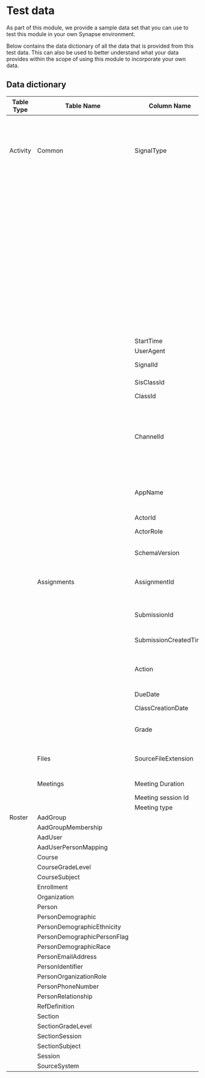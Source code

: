 # Test data
As part of this module, we provide a sample data set that you can use to test this module in your own Synapse environment.

Below contains the data dictionary of all the data that is provided from this test data. This can also be used to better understand what your data provides within the scope of using this module to incorporate your own data.

## Data dictionary
| Table Type | Table Name | Column Name | Description |
|-----------|-------------------|-------------|-------------|
| Activity | Common | SignalType | SharePoint: [Like, Unlike, FileAccessed, FileModified, FileDownloaded, FileUploaded, ShareNotificationRequested, AddedToSharedWithMe, CommentCreated, CommentDeleted, UserAtMentioned] |
| | | | Teams Channel: [PostChannelMessage, ReplyChannelMessage, VisitTeamChannel, ExpandChannelMessage, ReactedWithEmoji] |
| | | | Teams Meetings: [CallRecordSummarized], Assignment Services: [AssignmentEvent, SubmissionEvent], OneNote: [OneNotePageChanged], Reading Progress: [ReadingAssignment, ReadingSubmission], Reflect: [FeedbackSubmitted, CardPosted] |
| | | StartTime | Action time |
| | | UserAgent | Device information |
| | | SignalId | Can only be used to remove potential signal duplications |
| | | SisClassId | Only for tenants running SDS (empty is the sample) |
| | | ClassId | Office Group ID |
| | | ChannelId | Optional, the channel in which action took place. In some cases such as AS signals empty==general. In cases of meetings this identify the channel the meeting took place and hence can be used as a meeting ID |
| | | AppName | Application used: Assignments, SharePoint Online, Teams, OneDrive for Business, OneNote, TeamsMobile |
| | | ActorId | AAD Object ID |
| | | ActorRole | Student - only for tenants running SDS |
| | | SchemaVersion | Technical, used to track data changes or bugs in the export |
| | Assignments | AssignmentId | GUID, identifies the assignment. Can be used to access Graph for additional information |
| | | SubmissionId | GUID, identifies the student submission. Can be used to access Graph for additional information |
| | | SubmissionCreatedTime | The time the submission was created |
| | | Action | Assigned, Updated, Returned, Visited, Submitted, Unsubmitted, Deleted, FeedbackSubmitted |
| | | DueDate | Assignments due date |
| | | ClassCreationDate | Time the class was created (might be empty for now) |
| | | Grade | Optional. Submission grade points. E.g.: 100 (when action=Returned) |
| | Files | SourceFileExtension | For File* signals, captures the type of file:  Aspx, docx, webm, mp4, .docx, .webm, jpg, pptx etc. |
| | Meetings | Meeting Duration | Duration in seconds the student spent in the meeting |
| | | Meeting session Id  | The meeting session Id  |
| | | Meeting type  | The meeting type  |
| Roster | AadGroup |  |  |
| | AadGroupMembership | | |
| | AadUser | | |
| | AadUserPersonMapping | | |
| | Course | | |
| | CourseGradeLevel | | |
| | CourseSubject | | |
| | Enrollment | | |
| | Organization | | |
| | Person | | |
| | PersonDemographic | | |
| | PersonDemographicEthnicity | | |
| | PersonDemographicPersonFlag | | |
| | PersonDemographicRace | | |
| | PersonEmailAddress | | |
| | PersonIdentifier | | |
| | PersonOrganizationRole | | |
| | PersonPhoneNumber | | |
| | PersonRelationship | | |
| | RefDefinition | | |
| | Section | | |
| | SectionGradeLevel | | |
| | SectionSession | | |
| | SectionSubject | | |
| | Session | | |
| | SourceSystem | | |
